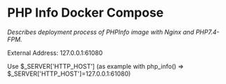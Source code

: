# PHP Info Docker Compose

_Describes deployment process of PHPInfo image with Nginx and PHP7.4-FPM._

External Address: 127.0.0.1:61080

Use $_SERVER['HTTP_HOST'] (as example with php_info() => $_SERVER['HTTP_HOST']=127.0.0.1:61080)

